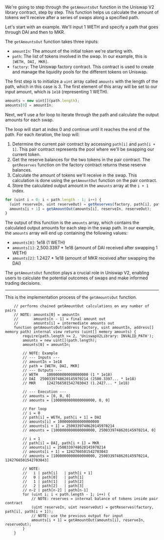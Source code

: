 We're going to step through the `getAmountsOut` function in the Uniswap V2 library contract, step by step. This function helps us calculate the amount of tokens we'll receive after a series of swaps along a specified path. 

Let's start with an example. We'll input 1 WETH and specify a path that goes through DAI and then to MKR.  

The `getAmountsOut` function takes three inputs:

* `amountIn`: The amount of the initial token we're starting with. 
* `path`: The list of tokens involved in the swap. In our example, this is `[WETH, DAI, MKR]`.
* `factory`: The Uniswap factory contract. This contract is used to create and manage the liquidity pools for the different tokens on Uniswap.

The first step is to initialize a `uint` array called `amounts` with the length of the path, which in this case is 3. The first element of this array will be set to our input amount, which is `1e18` (representing 1 WETH).

```javascript
amounts = new uint[](path.length);
amounts[0] = amountIn;
```

Next, we'll use a for loop to iterate through the path and calculate the output amounts for each swap.  

The loop will start at index 0 and continue until it reaches the end of the path. For each iteration, the loop will:

1. Determine the current pair contract by accessing `path[i]` and `path[i + 1]`. This pair contract represents the pool where we'll be swapping our current token. 
2. Get the reserve balances for the two tokens in the pair contract. The `getReserves` function on the factory contract returns these reserve balances. 
3. Calculate the amount of tokens we'll receive in the swap. This calculation is done using the `getAmountOut` function on the pair contract. 
4. Store the calculated output amount in the `amounts` array at the `i + 1` index. 

```javascript
for (uint i = 0; i < path.length - 1; i++) {
  (uint reserveIn, uint reserveOut) = getReserves(factory, path[i], path[i + 1]);
  amounts[i + 1] = getAmountOut(amounts[i], reserveIn, reserveOut);
}
```

The output of this function is the `amounts` array, which contains the calculated output amounts for each step in the swap path. In our example, the `amounts` array will end up containing the following values:

* `amounts[0]`: 1e18 (1 WETH)
* `amounts[1]`: 2,500.3397 * 1e18 (amount of DAI received after swapping 1 WETH)
* `amounts[2]`: 1.2427 * 1e18 (amount of MKR received after swapping the DAI)

The `getAmountsOut` function plays a crucial role in Uniswap V2, enabling users to calculate the potential outcomes of swaps and make informed trading decisions. 

---


This is the implementation process of the `getAmountsOut` function.


```solidity
    // performs chained getAmountOut calculations on any number of pairs
    // NOTE: amounts[0] = amountIn
    //       amounts[n - 1] = final amount out
    //       amounts[i] = intermediate amounts out
    function getAmountsOut(address factory, uint amountIn, address[] memory path) internal view returns (uint[] memory amounts) {
        require(path.length >= 2, 'UniswapV2Library: INVALID_PATH');
        amounts = new uint[](path.length);
        amounts[0] = amountIn;

        // NOTE: Example
        // --- Inputs ---
        // amountIn = 1e18
        // path = [WETH, DAI, MKR]
        // --- Outputs ---
        // WETH    1000000000000000000 (1 * 1e18)
        // DAI  2500339748620145970214 (2500.3397... * 1e18)
        // MKR     1242766501542703043 (1.2427... * 1e18)

        // --- Execution ---
        // amounts = [0, 0, 0]
        // amounts = [1000000000000000000, 0, 0]

        // For loop
        // i = 0
        // path[i] = WETH, path[i + 1] = DAI
        // amounts[i] = 1000000000000000000
        // amounts[i + 1] = 2500339748620145970214
        // amounts = [1000000000000000000, 2500339748620145970214, 0]

        // i = 1
        // path[i] = DAI, path[i + 1] = MKR
        // amounts[i] = 2500339748620145970214
        // amounts[i + 1] = 1242766501542703043
        // amounts = [1000000000000000000, 2500339748620145970214, 1242766501542703043]

        // NOTE:
        //   i | path[i]   | path[i + 1]
        //   0 | path[0]   | path[1]
        //   1 | path[1]   | path[2]
        //   2 | path[2]   | path[3]
        // n-2 | path[n-2] | path[n-1]
        for (uint i; i < path.length - 1; i++) {
            // NOTE: reserves = internal balance of tokens inside pair contract
            (uint reserveIn, uint reserveOut) = getReserves(factory, path[i], path[i + 1]);
            // NOTE: use the previous output for input
            amounts[i + 1] = getAmountOut(amounts[i], reserveIn, reserveOut);
        }
    }

```

